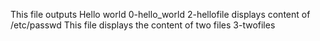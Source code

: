 This file outputs Hello world 0-hello_world
2-hellofile  displays content of /etc/passwd
This file displays the content of two files 3-twofiles
